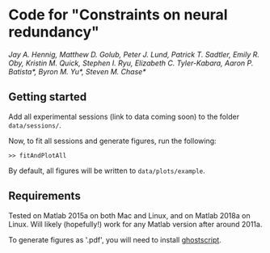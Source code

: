 # Code for "Constraints on neural redundancy"
_Jay A. Hennig, Matthew D. Golub, Peter J. Lund, Patrick T. Sadtler, Emily R. Oby, Kristin M. Quick, Stephen I. Ryu, Elizabeth C. Tyler-Kabara, Aaron P. Batista*, Byron M. Yu*, Steven M. Chase*_

## Getting started

Add all experimental sessions (link to data coming soon) to the folder `data/sessions/`.

Now, to fit all sessions and generate figures, run the following:

```
>> fitAndPlotAll
```

By default, all figures will be written to `data/plots/example`.

## Requirements

Tested on Matlab 2015a on both Mac and Linux, and on Matlab 2018a on Linux. Will likely (hopefully!) work for any Matlab version after around 2011a.

To generate figures as '.pdf', you will need to install [ghostscript](https://ghostscript.com/).
